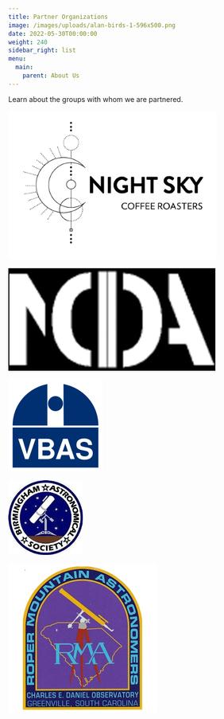 ```yaml
---
title: Partner Organizations
image: /images/uploads/alan-birds-1-596x500.png
date: 2022-05-30T00:00:00
weight: 240
sidebar_right: list
menu:
  main:
    parent: About Us
---
```

Learn about the groups with whom we are partnered.

![Night Sky Coffee Roasters](/images/uploads/nsky_black_artboard-1large-002-.2.png "Night Sky Coffee Roasters")

![IDA - North Carolina Chapter](/images/uploads/idanc.png "DarkSky North Carolina")

<!-- more -->

![Von Braun Astronomical Society](/images/uploads/vbas.png "Von Braun Astronomical Society")

![Birmingham Astronomical Society](/images/uploads/bas.jpg "Birmingham Astronomical Society")

![Roper Mountain Astronomers](/images/uploads/rma2.jpg "Roper Mountain Astronomers")